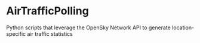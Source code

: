 # AirTrafficPolling
Python scripts that leverage the OpenSky Network API to generate location-specific air traffic statistics
